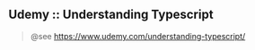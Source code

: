 Udemy :: Understanding Typescript
---------------------------------

> @see https://www.udemy.com/understanding-typescript/
